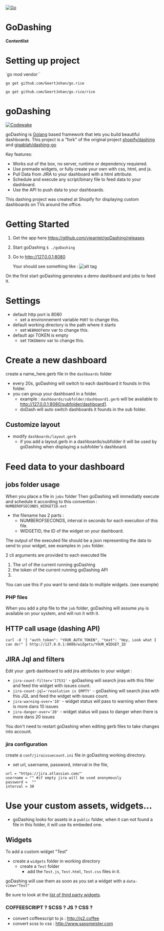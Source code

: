 [![Go](https://github.com/Hein-Software-Solutions/goDashing/actions/workflows/go.yml/badge.svg)](https://github.com/Hein-Software-Solutions/goDashing/actions/workflows/go.yml)
# GoDashing

**Contentlist**  

# Setting up project
`go mod vendor``

`go get github.com/GeertJohan/go.rice`

`go get github.com/GeertJohan/go.rice/rice`



goDashing
==========

[![Codewake](https://www.codewake.com/badges/ask_question_flat_square.svg)](https://www.codewake.com/p/godashing)

goDashing is [Golang][1] based framework that lets you build beautiful dashboards.
This project is a "fork" of the original project [shopify/dashing][2] and [gigablah/dashing-go][3]

Key features:

* Works out of the box, no server, runtime or dependency requiered.
* Use premade widgets, or fully create your own with css, html, and js.
* Pull Data from JIRA to your dashboard with a html attribute.
* Schedule and execute any script/binary file to feed data to your dashboard.
* Use the API to push data to your dashboards.

This dashing project was created at Shopify for displaying custom dashboards on TVs around the office.

# Getting Started
1. Get the app here https://github.com/vjeantet/goDashing/releases
2. Start goDashing   ```$ ./goDashing```
3. Go to http://127.0.0.1:8080

	Your should see something like : 
	![alt tag](https://raw.githubusercontent.com/vjeantet/goDashing/master/screenshot.png)	


On the first start goDashing generates a demo dashboard and jobs to feed it.

# Settings
* default http port is 8080
	* set a environnement variable ```PORT``` to change this.
* default working directory is the path where it starts
	* set ```WEBROOT```env var to change this.
* default api TOKEN is empty
	* set ```TOKEN```env var to change this.


# Create a new dashboard
create a name_here.gerb file in the ```dashboards``` folder

* every 20s, goDashing will switch to each dashboard it founds in this folder.
* you can group your dashboard in a folder.
	* example : ```dashboards/subfolder/dashboard1.gerb```  will be available to http://127.0.0.1:8080/subfolder/dashboard1. 
	* doDash will auto switch dashboards it founds in the sub folder.

## Customize layout
* modify ```dashboards/layout.gerb```
	* if you add a layout.gerb in a dashboards/subfolder it will be used by goDashing when displaying a subfolder's dashboard.


# Feed data to your dashboard

## jobs folder usage
When you place a file in ```jobs``` folder Then goDashing will immediatly execute and schedule it according to this convention : ```NUMBEROFSECONDS_WIDGETID.ext```
* the filename has 2 parts :
	* NUMBEROFSECONDS,  interval in seconds for each execution of this file.
	* WIDGETID, the ID of the widget on your dashboard.

The output of the executed file should be a json representing the data to send to your widget, see examples in ```jobs``` folder.

2 cli arguments are provided to each executed file
1. The url of the current running goDashing
2. the token of the current running goDashing API
3. 
You can use this if you want to send data to multiple widgets. (see example)

### PHP files
When you add a php file to the ```job``` folder, goDashing will  assume ```php``` is available on your system, and will run it with it.

## HTTP call usage (dashing API)
```
curl -d '{ "auth_token": "YOUR_AUTH_TOKEN", "text": "Hey, Look what I can do!" } http://127.0.0.1:8080/widgets/YOUR_WIDGET_ID
```


## JIRA Jql and filters
Edit your .gerb dashboard to add jira attributes to your widget :

* ```jira-count-filter='17531'``` - goDashing will search jiras with this filter and feed the widget with issues count.
* ```jira-count-jql='resolution is EMPTY'``` - goDashing will search jiras with this JQL and feed the widget with issues count.
* ```jira-warning-over='10'``` - widget status will pass to warning when there is more dans 10 issues
* ```jira-danger-over='20'``` - widget status will pass to danger when there is more dans 20 issues

You don't need to restart goDashing when editing gerb files to take changes into account.

### jira configuration
create a ```conf/jiraissuecount.ini``` file in goDashing working directory.
* set url, username, password, interval in the file, 

```
url = "https://jira.atlassian.com/"
username = "" #if empty jira will be used anonymously
password =  ""
interval = 30
```


# Use your custom assets, widgets...
* goDashing looks for assets in a ```public``` folder, when it can not found a file in this folder, it will use its embeded one.

## Widgets
To add a custom widget "Test"
* create a ```widgets``` folder in working directory
	* create a ```Test``` folder
		* add the ```Test.js```, ```Test.html```, ```Test.css``` files in it.

goDashing will use them as soon as you set a widget with a ```data-view="Test"```

Be sure to look at the [list of third party widgets][4].


### COFFEESCRIPT ? SCSS ? JS ? CSS ?
* convert coffeescript to js : http://js2.coffee
* convert scss to css : http://www.sassmeister.com


[1]: http://golang.org
[2]: http://shopify.github.io/dashing
[3]: https://github.com/gigablah/dashing-go
[4]: https://github.com/Shopify/dashing/wiki/Additional-Widgets
